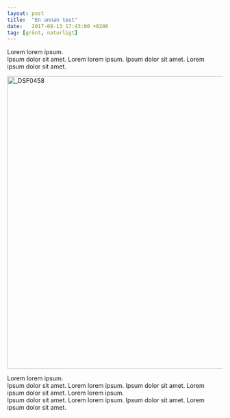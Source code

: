 ```yaml
---
layout: post
title:  "En annan test"
date:   2017-08-13 17:43:00 +0200
tag: [grönt, naturligt]
---
```


Lorem lorem ipsum. <br>
Ipsum dolor sit amet. Lorem lorem ipsum. Ipsum dolor sit amet. Lorem ipsum dolor sit amet. 

<img src="https://farm5.staticflickr.com/4357/36561461905_b7890da80f_b.jpg" width="1024" height="683" alt="_DSF0458">


Lorem lorem ipsum. <br>
Ipsum dolor sit amet. Lorem lorem ipsum. Ipsum dolor sit amet. Lorem ipsum dolor sit amet.
Lorem lorem ipsum. <br>
Ipsum dolor sit amet. Lorem lorem ipsum. Ipsum dolor sit amet. Lorem ipsum dolor sit amet. 